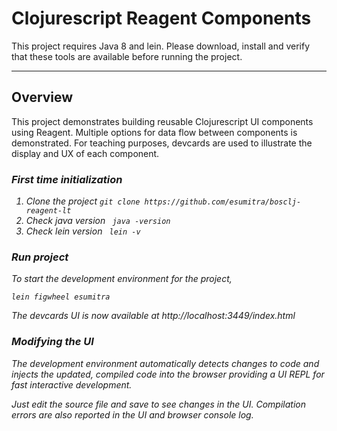 Clojurescript Reagent Components
============================


This project requires Java 8 and lein. Please download, install and verify that these tools are available before running the project. 

----------


## Overview
This project demonstrates building reusable Clojurescript UI components using Reagent. Multiple options for data flow between components is demonstrated. For teaching purposes, devcards are used to illustrate the display and UX of each component. 


### <i class="icon-cog">First time initialization

 1. Clone the project
	 ``` git clone https://github.com/esumitra/bosclj-reagent-lt ```
 2. Check java version
	 ``` java -version```
 3. Check lein version
	 ``` lein -v```
### <i class="icon-play">Run project
To start the development environment for the project,
```
lein figwheel esumitra
```

The devcards UI is now available at http://localhost:3449/index.html

### <i class="icon-refresh"> Modifying the UI
The development environment automatically detects changes to code and injects the updated, compiled code into the browser providing a UI REPL for fast interactive development.

Just edit the source file and save to see changes in the UI. Compilation errors are also reported in the UI and browser console log.

